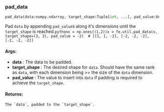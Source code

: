 

### pad_data
```python
pad_data(data:numpy.ndarray, target_shape:Tuple[int, ...], pad_value:Union[float, int]) -> numpy.ndarray
```
Pad `data` by appending `pad_value`s along it's dimensions until the `target_shape` is reached.```pythonx = np.ones((1,2))x = fe.util.pad_data(x, target_shape=(3, 3), pad_value = -2)  # [[1, 1, -2], [-2, -2, -2], [-2, -2, -2]]```

#### Args:

* **data** :  The data to be padded.
* **target_shape** :  The desired shape for `data`. Should have the same rank as `data`, with each dimension being >=        the size of the `data` dimension.
* **pad_value** :  The value to insert into `data` if padding is required to achieve the `target_shape`.

#### Returns:
    The `data`, padded to the `target_shape`.
